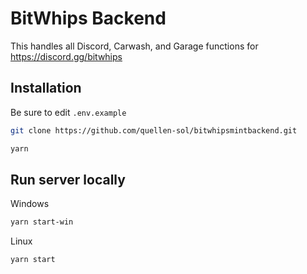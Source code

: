 # BitWhips Backend

This handles all Discord, Carwash, and Garage functions for https://discord.gg/bitwhips

## Installation

Be sure to edit `.env.example`

```bash
git clone https://github.com/quellen-sol/bitwhipsmintbackend.git

yarn
```

## Run server locally

Windows

```bash
yarn start-win
```

Linux

```bash
yarn start
```
